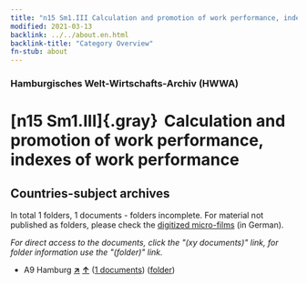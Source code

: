 ```yaml
---
title: "n15 Sm1.III Calculation and promotion of work performance, indexes of work performance"
modified: 2021-03-13
backlink: ../../about.en.html
backlink-title: "Category Overview"
fn-stub: about
---
```


### Hamburgisches Welt-Wirtschafts-Archiv (HWWA)

# [n15 Sm1.III]{.gray}&#8201; Calculation and promotion of work performance, indexes of work performance&#160; 







## Countries-subject archives





In total 1 folders, 1 documents - folders incomplete.
For material not published as folders, please check the [digitized micro-films](/film/h1_sh.de.html) (in German).

_For direct access to the documents, click the "(xy documents)" link, for folder information use the "(folder)" link._


- A9 Hamburg [**&nearr;**](../../../geo/i/140905/about.en.html "Hamburg (all folders)") [**&uarr;**](../../../geo/about.en.html#A9 "Country category system") (<a href="https://pm20.zbw.eu/iiifview/folder/sh/140905,161862" title="about: Hamburg : Calculation and promotion of work performance, indexes of work performance" target="_blank">1 documents</a>) ([folder](../../../../folder/sh/1409xx/140905/1618xx/161862/about.en.html))








